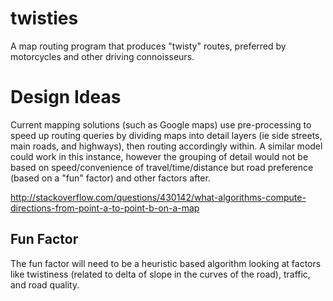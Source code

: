 # twisties
A map routing program that produces "twisty" routes, preferred by motorcycles and other driving connoisseurs.

# Design Ideas
Current mapping solutions (such as Google maps) use pre-processing to speed up routing queries by dividing maps into detail layers (ie side streets, main roads, and highways), then routing accordingly within. A similar model could work in this instance, however the grouping of detail would not be based on speed/convenience of travel/time/distance but road preference (based on a "fun" factor) and other factors after.

http://stackoverflow.com/questions/430142/what-algorithms-compute-directions-from-point-a-to-point-b-on-a-map

## Fun Factor
The fun factor will need to be a heuristic based algorithm looking at factors like twistiness (related to delta of slope in the curves of the road), traffic, and road quality.

